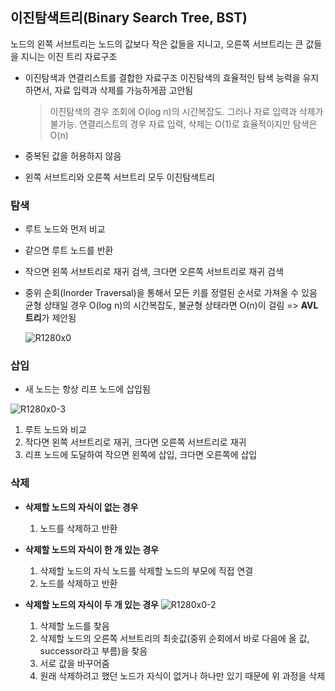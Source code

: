 ## 이진탐색트리(Binary Search Tree, BST)

노드의 왼쪽 서브트리는 노드의 값보다 작은 값들을 지니고, 오른쪽 서브트리는 큰 값들을 지니는 이진 트리 자료구조

- 이진탐색과 연결리스트를 결합한 자료구조
  이진탐색의 효율적인 탐색 능력을 유지하면서, 자료 입력과 삭제를 가능하게끔 고안됨

  > 이진탐색의 경우 조회에 O(log n)의 시간복잡도. 그러나 자료 입력과 삭제가 불가능. 연결리스트의 경우 자료 입력, 삭제는 O(1)로 효율적이지만 탐색은 O(n)

- 중복된 값을 허용하지 않음
- 왼쪽 서브트리와 오른쪽 서브트리 모두 이진탐색트리

### 탐색

- 루트 노드와 먼저 비교
- 같으면 루트 노드를 반환
- 작으면 왼쪽 서브트리로 재귀 검색, 크다면 오른쪽 서브트리로 재귀 검색
- 중위 순회(Inorder Traversal)을 통해서 모든 키를 정렬된 순서로 가져올 수 있음
  균형 상태일 경우 O(log n)의 시간복잡도, 불균형 상태라면 O(n)이 걸림
  => **AVL 트리**가 제안됨

  ![R1280x0](https://user-images.githubusercontent.com/38246878/146646474-15fb4502-e5c1-4621-bf1b-ecdcb116c8a8.png)

### 삽입

- 새 노드는 항상 리프 노드에 삽입됨

![R1280x0-3](https://user-images.githubusercontent.com/38246878/146646868-a7f75449-06a6-4d95-ba0b-f8358ded7e02.png)

1. 루트 노드와 비교
2. 작다면 왼쪽 서브트리로 재귀, 크다면 오른쪽 서브트리로 재귀
3. 리프 노드에 도달하여 작으면 왼쪽에 삽입, 크다면 오른쪽에 삽입

### 삭제

- **삭제할 노드의 자식이 없는 경우**
  1. 노드를 삭제하고 반환
     <br/>
- **삭제할 노드의 자식이 한 개 있는 경우**
  1. 삭제할 노드의 자식 노드를 삭제할 노드의 부모에 직접 연결
  2. 노드를 삭제하고 반환
     <br/>
- **삭제할 노드의 자식이 두 개 있는 경우**
  ![R1280x0-2](https://user-images.githubusercontent.com/38246878/146646675-8f2f4186-dd7d-4324-8f4c-0ab13b054cb9.png)

  1. 삭제할 노드를 찾음
  2. 삭제할 노드의 오른쪽 서브트리의 최솟값(중위 순회에서 바로 다음에 올 값, successor라고 부름)을 찾음
  3. 서로 값을 바꾸어줌
  4. 원래 삭제하려고 했던 노드가 자식이 없거나 하나만 있기 때문에 위 과정을 삭제
     <br/>
